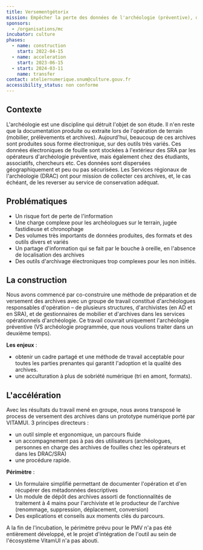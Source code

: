 ```yaml
---
title: Versementgétorix
mission: Empêcher la perte des données de l'archéologie (préventive), de plus en plus numérique. Rationaliser la collecte de ces archives pour faciliter le travail des archéologues sur le terrain, puis des gestionnaires de documentation et des archivistes. Prospecter sur le devenir de ces archives sur du long terme. Vers quelle plateforme d'archivage électronique, vers quel système intermédiaire pour les Services régionaux de l'archéologie.
sponsors:
  - /organisations/mc
incubator: culture
phases:
  - name: construction
    start: 2022-04-15
  - name: acceleration
    start: 2023-06-15
  - start: 2024-03-11
    name: transfer
contact: ateliernumerique.snum@culture.gouv.fr
accessibility_status: non conforme
---
```

## Contexte  

L'archéologie est une discipline qui détruit l'objet de son étude. Il n'en reste que la documentation produite ou extraite lors de l'opération de terrain (mobilier, prélèvements et archives).
Aujourd'hui, beaucoup de ces archives sont produites sous forme électronique, sur des outils très variés. Ces données électroniques de fouille sont stockées à l'extérieur des SRA par les opérateurs d'archéologie préventive, mais également chez des étudiants, associatifs, chercheurs etc.
Ces données sont dispersées géographiquement et peu ou pas sécurisées.
Les Services régionaux de l'archéologie (DRAC) ont pour mission de collecter ces archives, et, le cas échéant, de les reverser au service de conservation adéquat.

## Problématiques 

- Un risque fort de perte de l'information
- Une charge complexe pour les archéologues sur le terrain, jugée fastidieuse et chronophage
- Des volumes très importants de données produites, des formats et des outils divers et variés
- Un partage d'information qui se fait par le bouche à oreille, en l'absence de localisation des archives
- Des outils d'archivage électroniques trop complexes pour les non initiés.

## La construction

Nous avons commencé par co-construire une méthode de préparation et de versement des archives avec un groupe de travail constitué d'archéologues responsables d'opération – de plusieurs structures, d'archivistes (en AD et en SRA), et de gestionnaires de mobilier et d'archives dans les
services opérationnels d'archéologie. Ce travail couvrait uniquement l'archéologie préventive (VS archéologie programmée, que nous voulions traiter dans un deuxième temps).

**Les enjeux** : 
- obtenir un cadre partagé et une méthode de travail acceptable pour toutes les parties
prenantes qui garantit l'adoption et la qualité des archives.
- une acculturation à plus de sobriété numérique (tri en amont, formats).

## L'accélération

Avec les résultats du travail mené en groupe, nous avons transposé le process de versement des archives dans un prototype numérique porté par VITAMUI.
3 principes directeurs :
- un outil simple et ergonomique, un parcours fluide
- un accompagnement pas à pas des utilisateurs (archéologues, personnes en charge des archives de fouilles chez les opérateurs et dans les DRAC/SRA)
- une procédure rapide. 

**Périmètre** :
- Un formulaire simplifié permettant de documenter l'opération et d'en récupérer des métadonnées descriptives
- Un module de dépôt des archives assorti de fonctionnalités de traitement à 4 mains pour l'archiviste et le producteur de l'archive (renommage, suppression, déplacement, conversion)
- Des explications et conseils aux moments clés du parcours.

A la fin de l'incubation, le périmètre prévu pour le PMV n'a pas été entièrement développé, et le projet d'intégration de l'outil au sein de l'écosystème VitamUI n'a pas abouti.
